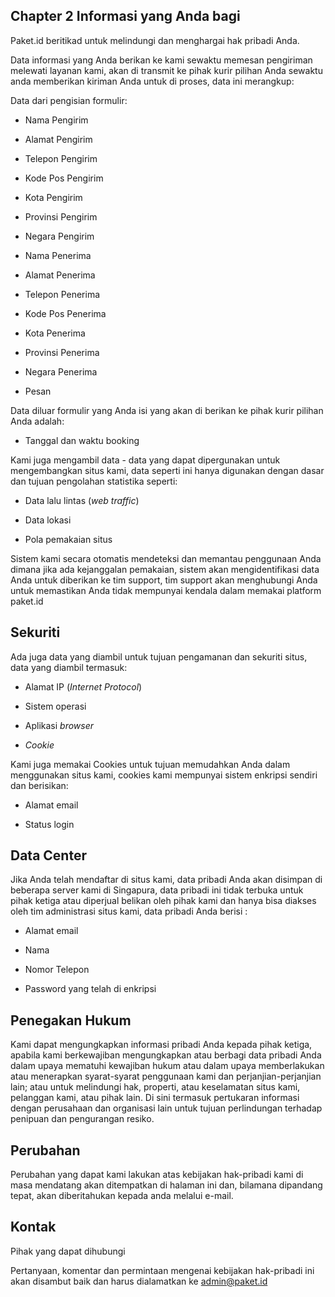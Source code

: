 ## Chapter 2 Informasi yang Anda bagi

Paket.id beritikad untuk melindungi dan menghargai hak pribadi Anda.

Data informasi yang Anda berikan ke kami sewaktu memesan pengiriman melewati layanan kami, akan di transmit ke pihak kurir pilihan Anda sewaktu anda memberikan kiriman Anda untuk di proses, data ini merangkup:

Data dari pengisian formulir:

* Nama Pengirim

* Alamat Pengirim

* Telepon Pengirim

* Kode Pos Pengirim

* Kota Pengirim

* Provinsi Pengirim

* Negara Pengirim

* Nama Penerima

* Alamat Penerima

* Telepon Penerima

* Kode Pos Penerima

* Kota Penerima

* Provinsi Penerima

* Negara Penerima

* Pesan

Data diluar formulir yang Anda isi yang akan di berikan ke pihak kurir pilihan Anda adalah:

* Tanggal dan waktu booking

Kami juga mengambil data - data yang dapat dipergunakan untuk mengembangkan situs kami, data seperti ini hanya digunakan dengan dasar dan tujuan pengolahan statistika seperti:

* Data lalu lintas \(_web traffic_\)

* Data lokasi

* Pola pemakaian situs

Sistem kami secara otomatis mendeteksi dan memantau penggunaan Anda dimana jika ada kejanggalan pemakaian, sistem akan mengidentifikasi data Anda untuk diberikan ke tim support, tim support akan menghubungi Anda untuk memastikan Anda tidak mempunyai kendala dalam memakai platform paket.id

## Sekuriti

Ada juga data yang diambil untuk tujuan pengamanan dan sekuriti situs, data yang diambil termasuk:

* Alamat IP \(_Internet Protocol_\)

* Sistem operasi

* Aplikasi _browser_

* _Cookie_

Kami juga memakai Cookies untuk tujuan memudahkan Anda dalam menggunakan situs kami, cookies kami mempunyai sistem enkripsi sendiri dan berisikan:

* Alamat email

* Status login

## Data Center

Jika Anda telah mendaftar di situs kami, data pribadi Anda akan disimpan di beberapa server kami di Singapura, data pribadi ini tidak terbuka untuk pihak ketiga atau diperjual belikan oleh pihak kami dan hanya bisa diakses oleh tim administrasi situs kami, data pribadi Anda berisi :

* Alamat email

* Nama

* Nomor Telepon

* Password yang telah di enkripsi

## Penegakan Hukum

Kami dapat mengungkapkan informasi pribadi Anda kepada pihak ketiga, apabila kami berkewajiban mengungkapkan atau berbagi data pribadi Anda dalam upaya mematuhi kewajiban hukum atau dalam upaya memberlakukan atau menerapkan syarat-syarat penggunaan kami dan perjanjian-perjanjian lain; atau untuk melindungi hak, properti, atau keselamatan situs kami, pelanggan kami, atau pihak lain. Di sini termasuk pertukaran informasi dengan perusahaan dan organisasi lain untuk tujuan perlindungan terhadap penipuan dan pengurangan resiko.

## Perubahan

Perubahan yang dapat kami lakukan atas kebijakan hak-pribadi kami di masa mendatang akan ditempatkan di halaman ini dan, bilamana dipandang tepat, akan diberitahukan kepada anda melalui e-mail.

## Kontak

Pihak yang dapat dihubungi

Pertanyaan, komentar dan permintaan mengenai kebijakan hak-pribadi ini akan disambut baik dan harus dialamatkan ke admin@paket.id

